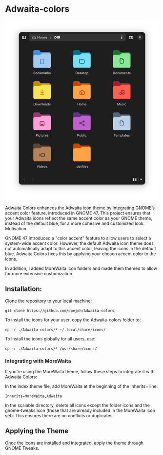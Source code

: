 # Adwaita-colors

![showcase](./Nautilus.png)

Adwaita Colors enhances the Adwaita icon theme by integrating GNOME’s accent color feature, introduced in GNOME 47. This project ensures that your Adwaita icons reflect the same accent color as your GNOME theme, instead of the default blue, for a more cohesive and customized look.
Motivation

GNOME 47 introduced a "color accent" feature to allow users to select a system-wide accent color. However, the default Adwaita icon theme does not automatically adapt to this accent color, leaving the icons in the default blue. Adwaita Colors fixes this by applying your chosen accent color to the icons.

In addition, I added MoreWaita icon folders and made them themed to allow for more extensive customization.

## Installation:

Clone the repository to your local machine:

`git clone https://github.com/dpejoh/Adwaita-colors`

To install the icons for your user, copy the Adwaita-colors folder to:

`cp -r ./Adwaita-colors/* ~/.local/share/icons/`

To install the icons globally for all users, use:

`cp -r ./Adwaita-colors/* /usr/share/icons/`

### Integrating with MoreWaita

If you're using the MoreWaita theme, follow these steps to integrate it with Adwaita Colors:

In the index.theme file, add MoreWaita at the beginning of the Inherits= line:

`Inherits=MoreWaita,Adwaita`

In the scalable directory, delete all icons except the folder icons and the gnome-tweaks icon (those that are already included in the MoreWaita icon set). This ensures there are no conflicts or duplicates.


## Applying the Theme

Once the icons are installed and integrated, apply the theme through GNOME Tweaks.

